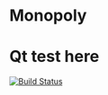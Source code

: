 # Monopoly

# Qt test here

[![Build Status](https://github.com/Azusagawa-Sakuta/monopoly/actions/workflows/build.yml/badge.svg)](https://github.com/Azusagawa-Sakuta/monopoly/actions)

